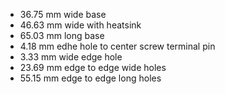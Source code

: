 - 36.75 mm wide base
- 46.63 mm wide with heatsink
- 65.03 mm long base
- 4.18 mm edhe hole to center screw terminal pin
- 3.33 mm wide edge hole
- 23.69 mm edge to edge wide holes
- 55.15 mm edge to edge long holes
